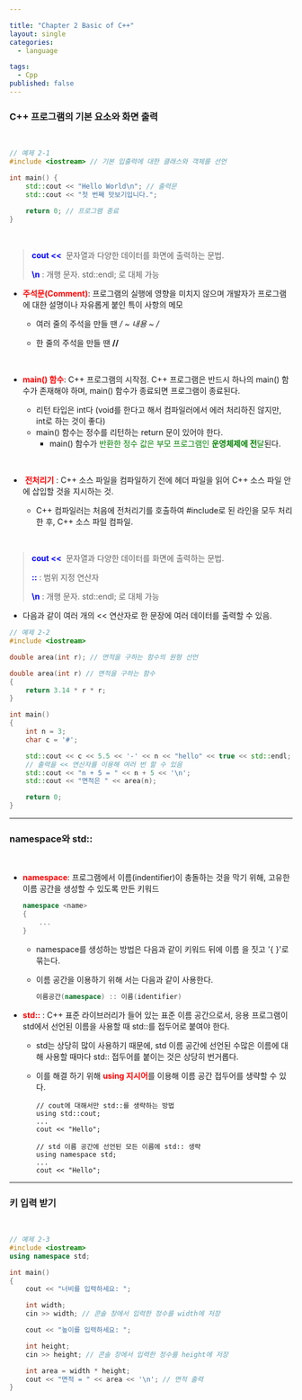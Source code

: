```yaml
---

title: "Chapter 2 Basic of C++"
layout: single
categories:
  - language

tags:
  - Cpp
published: false
---
```




### C++ 프로그램의 기본 요소와 화면 출력

<br>

```cpp
// 예제 2-1
#include <iostream> // 기본 입출력에 대한 클래스와 객체를 선언

int main() {
    std::cout << "Hello World\n"; // 출력문
    std::cout << "첫 번째 맛보기입니다.";
    
    return 0; // 프로그램 종료
}
```

<br>

> <span style = "color:blue"> **cout <<**  </span>문자열과 다양한 데이터를 화면에 출력하는 문법.
>
> <span style = "color:blue"> **\n** </span>: 개행 문자. std::endl; 로 대체 가능 



- <span style = "color:red">**주석문(Comment)**</span>: 프로그램의 실행에 영향을 미치지 않으며 개발자가 프로그램에 대한 설명이나 자유롭게 붙인 특이 사항의 메모

  - 여러 줄의 주석을 만들 땐 **/* ~ 내용 ~ */**

  - 한 줄의 주석을 만들 땐 **//**

    <br>

- <span style="color:red">**main() 함수**</span>: C++ 프로그램의 시작점. C++ 프로그램은 반드시 하나의 main() 함수가 존재해야 하며, main() 함수가 종료되면 프로그램이 종료된다.
  
  - 리턴 타입은 int다 (void를 한다고 해서 컴파일러에서 에러 처리하진 않지만, int로 하는 것이 좋다)
  - main() 함수는 정수를 리턴하는 return 문이 있어야 한다.
    - main() 함수가 <span style="color:green">반환한 정수 값은 부모 프로그램인 **운영체제에 전**달</span>된다.

<br>

- <span style = "color:red"> **전처리기** </span>: C++ 소스 파일을 컴파일하기 전에 헤더 파일을 읽어 C++ 소스 파일 안에 삽입할 것을 지시하는 것.

  - C++ 컴파일러는 처음에 전처리기를 호출하여 #include로 된 라인을 모두 처리한 후, C++ 소스 파일 컴파일.

    <br>

> <span style = "color:blue"> **cout <<**  </span>문자열과 다양한 데이터를 화면에 출력하는 문법.
>
> <span style = "color:blue"> **::** </span>: 범위 지정 연산자 
>
> <span style = "color:blue"> **\n** </span>: 개행 문자. std::endl; 로 대체 가능 



- 다음과 같이 여러 개의 << 연산자로 한 문장에 여러 데이터를 출력할 수 있음.

```cpp
// 예제 2-2
#include <iostream>

double area(int r); // 면적을 구하는 함수의 원형 선언

double area(int r) // 면적을 구하는 함수
{
    return 3.14 * r * r;
}

int main()
{
    int n = 3;
    char c = '#';

    std::cout << c << 5.5 << '-' << n << "hello" << true << std::endl; 
    // 출력을 << 연산자를 이용해 여러 번 할 수 있음
    std::cout << "n + 5 = " << n + 5 << '\n';
    std::cout << "면적은 " << area(n);

    return 0;
}

```



---

### namespace와 std::

<br>

- <span style="color:red">**namespace**</span>: 프로그램에서 이름(indentifier)이 충돌하는 것을 막기 위해, 고유한 이름 공간을 생성할 수 있도록 만든 키워드

  ```cpp
  namespace <name> 
  {
      ...
  }
  ```

  - namespace를 생성하는 방법은 다음과 같이 키워드 뒤에 이름 <name>을 짓고 '{ }'로 묶는다.

  - 이름 공간을 이용하기 위해 서는 다음과 같이 사용한다.

    ```cpp
    이름공간(namespace) :: 이름(identifier)
    ```

    

- <span style="color:red">**std::**</span> : C++ 표준 라이브러리가 들어 있는 표준 이름 공간으로서, 응용 프로그램이 std에서 선언된 이름을 사용할 때 std::를 접두어로 붙여야 한다.

  - std는 상당히 많이 사용하기 때문에, std 이름 공간에 선언된 수많은 이름에 대해 사용할 때마다 std:: 접두어를 붙이는 것은 상당히 번거롭다.

  - 이를 해결 하기 위해 <span style="color:red">**using 지시어**</span>를 이용해 이름 공간 접두어를 생략할 수 있다.

    ```
    // cout에 대해서만 std::를 생략하는 방법
    using std::cout;
    ...
    cout << "Hello";
    
    // std 이름 공간에 선언된 모든 이름에 std:: 생략
    using namespace std;
    ...
    cout << "Hello";
    ```

    

---

### 키 입력 받기

<br>

```Cpp
// 예제 2-3
#include <iostream>
using namespace std;

int main()
{
	cout << "너비를 입력하세요: ";

	int width;
	cin >> width; // 콘솔 창에서 입력한 정수를 width에 저장

	cout << "높이를 입력하세요: ";

	int height;
	cin >> height; // 콘솔 창에서 입력한 정수를 height에 저장

	int area = width * height;
	cout << "면적 = " << area << '\n'; // 면적 출력 
}
```



